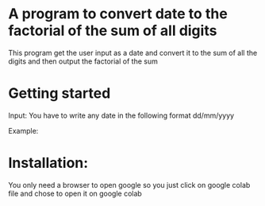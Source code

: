 # A program to convert date to the factorial of the sum of all digits
This program get the user input as a date and  convert it to the sum of all the digits and then output the factorial of the sum

# Getting started
Input: You have to write any date in the following format dd/mm/yyyy

Example: 

# Installation:
You only need a browser to open google so you just click on google colab file and chose to open it on google colab
